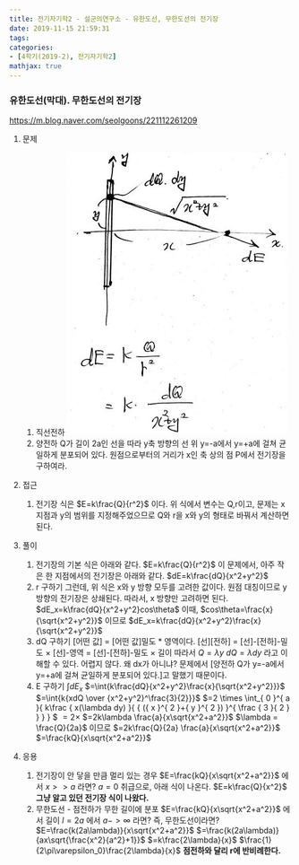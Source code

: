 ```yaml
---
title: 전기자기학2 - 설군의연구소 - 유한도선, 무한도선의 전기장
date: 2019-11-15 21:59:31
tags:
categories:
- [4학기(2019-2), 전기자기학2]
mathjax: true
---
```


### 유한도선(막대). 무한도선의 전기장

https://m.blog.naver.com/seolgoons/221112261209

1. 문제
    1. 직선전하
    ![](/images/전기자기학2/직선전하.jpg)
    1. 양전하 Q가 길이 2a인 선을 따라 y축 방향의 선 위 y=-a에서 y=+a에 걸쳐 균일하게 분포되어 있다.
    원점으로부터의 거리가 x인 축 상의 점 P에서 전기장을 구하여라.

1. 접근
    1. 전기장 식은 $E=k\frac{Q}{r^2}$ 이다.
    위 식에서 변수는 Q,r이고,
    문제는 x 지점과 y의 범위를 지정해주었으므로
    Q와 r을 x와 y의 형태로 바꿔서 계산하면 된다.

1. 풀이
    1. 전기장의 기본 식은 아래와 같다.
    $E=k\frac{Q}{r^2}$
    이 문제에서, 아주 작은 한 지점에서의 전기장은 아래와 같다.
    $dE=k\frac{dQ}{x^2+y^2}$
    1. r 구하기
    그런데, 위 식은 x와 y 방향 모두를 고려한 값이다.
    원점 대칭이므로 y 방향의 전기장은 상쇄된다.
    따라서, x 방향만 고려하면 된다.
    $dE_x=k\frac{dQ}{x^2+y^2}cos\theta$
    이때, $cos\theta=\frac{x}{\sqrt{x^2+y^2}}$ 이므로
    $dE_x=k\frac{dQ}{x^2+y^2}\frac{x}{\sqrt{x^2+y^2}}$
    1. dQ 구하기
    [어떤 값] = [어떤 값]밀도 * 영역이다.
    [선][전하]
    = [선]-[전하]-밀도 $\times$ [선]-영역
    = [선]-[전하]-밀도 $\times$ 길이
    따라서
    $Q=\lambda y$
    $dQ=\lambda dy$
    라고 이해할 수 있다. 어렵지 않다.
    왜 dx가 아니냐? 문제에서 [양전하 Q가 y=-a에서 y=+a에 걸쳐 균일하게 분포되어 있다.]고 말했기 때문이다.
    1. E 구하기
    $\int{dE_x}$
    $=\int{k\frac{dQ}{x^2+y^2}\frac{x}{\sqrt{x^2+y^2}}}$
    $=\int{k{xdQ \over {x^2+y^2}^\frac{3}{2}}}$
    $=2 \times \int_{ 0 }^{ a }{ k\frac { x(\lambda dy) }{ { ({ x }^{ 2 }+{ y }^{ 2 }) }^{ \frac { 3 }{ 2 }  } }  } $
    $=2 \times$
    $=2k\lambda \frac{a}{x\sqrt{x^2+a^2}}$
    $\lambda = \frac{Q}{2a}$
    이므로
    $=2k\frac{Q}{2a} \frac{a}{x\sqrt{x^2+a^2}}$
    $=\frac{kQ}{x\sqrt{x^2+a^2}}$

1. 응용
    1. 전기장이 안 닿을 만큼 멀리 있는 경우
    $E=\frac{kQ}{x\sqrt{x^2+a^2}}$ 에서
    $x>>a$ 라면? $a=0$ 취급으로, 아래 식이 나온다.
    $E=k\frac{Q}{x^2}$
    **그냥 알고 있던 전기장 식이 나왔다.**
    1. 무한도선 - 점전하가 무한 길이에 분포
     $E=\frac{kQ}{x\sqrt{x^2+a^2}}$ 에서
     길이 $l=2a$ 에서 $a->\infty$ 라면? 즉, 무한도선이라면?
     $E=\frac{k(2a\lambda)}{x\sqrt{x^2+a^2}}$
     $=\frac{k(2a\lambda)}{ax\sqrt{\frac{x^2}{a^2}+1}}$
     $=k\frac{2\lambda}{x}$
     $\frac{1}{2\pi\varepsilon_0}\frac{2\lambda}{x}$
    **점전하와 달리 r에 반비례한다.**
